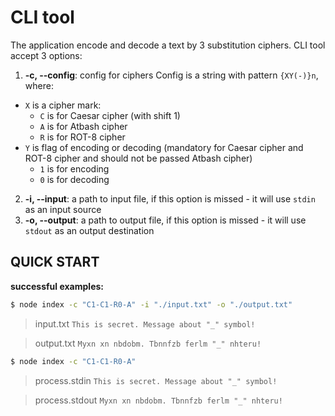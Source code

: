 
CLI tool
========
The application encode and decode a text by 3 substitution ciphers.
CLI tool accept 3 options:
1.  **-c, --config**: config for ciphers
    Config is a string with pattern `{XY(-)}n`, where:
* `X` is a cipher mark:
    * `C` is for Caesar cipher (with shift 1)
    * `A` is for Atbash cipher
    * `R` is for ROT-8 cipher
* `Y` is flag of encoding or decoding (mandatory for Caesar cipher and ROT-8 cipher and should not be passed Atbash cipher)
    * `1` is for encoding
    * `0` is for decoding
2. **-i, --input**: a path to input file, if this option is missed - it will use `stdin` as an input source
3. **-o, --output**: a path to output file, if this option is missed - it will use `stdout` as an output destination

QUICK START
-----------

**successful examples:**

```bash
$ node index -c "C1-C1-R0-A" -i "./input.txt" -o "./output.txt"
```

> input.txt
> `This is secret. Message about "_" symbol!`

> output.txt
> `Myxn xn nbdobm. Tbnnfzb ferlm "_" nhteru!`

```bash
$ node index -c "C1-C1-R0-A"
```

> process.stdin
> `This is secret. Message about "_" symbol!`

> process.stdout
> `Myxn xn nbdobm. Tbnnfzb ferlm "_" nhteru!`
